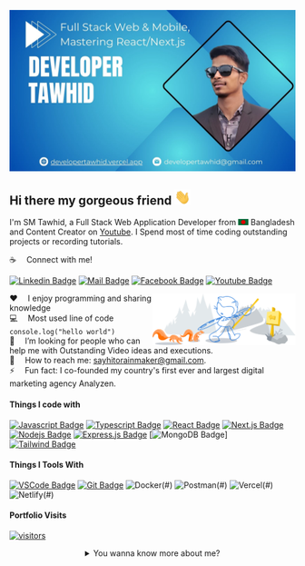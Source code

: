 ![Github Banner](assets/github-banner.jpg)

## Hi there my gorgeous friend <img src="assets/hello.gif" width="28px" alt="hi">

I'm SM Tawhid, a Full Stack Web Application Developer from <img src="assets/bangladesh.png" width="18"/> Bangladesh and Content Creator on [Youtube](https://youtube.com/learnwithsumit). I Spend most of time coding outstanding projects or recording tutorials.

:coffee: &emsp;Connect with me!

[![Linkedin Badge](https://img.shields.io/badge/LinkedIn-0077B5?style=for-the-badge&logo=linkedin&logoColor=white)](https://www.linkedin.com/in/developertawhid/) [![Mail Badge](https://img.shields.io/badge/Gmail-D14836?style=for-the-badge&logo=gmail&logoColor=white)](mailto:developertawhid@gmail.com) [![Facebook Badge](https://img.shields.io/badge/Facebook-1877F2?style=for-the-badge&logo=facebook&logoColor=white)](https://www.facebook.com/developertawhid) [![Youtube Badge](https://img.shields.io/badge/YouTube-FF0000?style=for-the-badge&logo=youtube&logoColor=white)](https://www.youtube.com/@developertawhid)

<img width="50%" align="right" alt="Github Image" src= "assets/git-header.svg" />

:hearts: &emsp;I enjoy programming and sharing knowledge <br/>
:computer: &emsp;Most used line of code `console.log("hello world")` <br/>
🤔 &emsp;I’m looking for people who can help me with Outstanding Video ideas and executions.<br/>
:e-mail: &emsp;How to reach me: sayhitorainmaker@gmail.com.<br/>
⚡ &emsp;Fun fact: I co-founded my country's first ever and largest digital marketing agency Analyzen.

#### Things I code with

[![Javascript Badge](https://img.shields.io/badge/-Javascript-F0DB4F?style=for-the-badge&labelColor=black&logo=javascript&logoColor=F0DB4F)](#) [![Typescript Badge](https://img.shields.io/badge/-Typescript-007acc?style=for-the-badge&labelColor=black&logo=typescript&logoColor=007acc)](#) [![React Badge](https://img.shields.io/badge/-React-61DBFB?style=for-the-badge&labelColor=black&logo=react&logoColor=61DBFB)](#) [![Next.js Badge](https://img.shields.io/badge/next.js-000000?style=for-the-badge&logo=nextdotjs&logoColor=white)](#) [![Nodejs Badge](https://img.shields.io/badge/-Nodejs-3C873A?style=for-the-badge&labelColor=black&logo=node.js&logoColor=3C873A)](#) [![Express.js Badge](https://img.shields.io/badge/Express.js-000000?style=for-the-badge&logo=express&logoColor=white)](#) [![MongoDB Badge](https://img.shields.io/badge/MongoDB-4EA94B?style=for-the-badge&logo=mongodb&logoColor=white)] [![Tailwind Badge](https://img.shields.io/badge/Tailwind%20CSS-092749?style=for-the-badge&logo=tailwindcss&logoColor=06B6D4&labelColor=000000)](#)

#### Things I Tools With

[![VSCode Badge](https://img.shields.io/badge/Visual_Studio-5C2D91?style=for-the-badge&logo=visual%20studio&logoColor=white)](#) [![Git Badge](https://img.shields.io/badge/Git-F05032?style=for-the-badge&logo=git&logoColor=white)](#)
![Docker](https://img.shields.io/badge/docker-%230db7ed.svg?style=for-the-badge&logo=docker&logoColor=white)(#) ![Postman](https://img.shields.io/badge/Postman-FF6C37?style=for-the-badge&logo=postman&logoColor=white)(#) ![Vercel](https://img.shields.io/badge/vercel-AA42F1.svg?style=for-the-badge&logo=vercel&logoColor=white)(#)![Netlify](https://img.shields.io/badge/Netlify-529fc1.svg?style=for-the-badge&logo=netlify&logoColor=white)(#)

#### Portfolio Visits

[![visitors](https://developertawhid.vercel.app/og?title=Developer%20Tawhid%27s%20Portfolio)](https://developertawhid.vercel.app)

<details align="center">
<summary>
  You wanna know more about me?
</summary>

<br >

👋 I'm a passionate Full-Stack Developer with a knack for building dynamic, scalable, and high-performance web and mobile applications. My expertise spans the MERN stack (MongoDB, Express.js, React.js, Node.js) and modern frameworks like Next.js, enabling me to deliver end-to-end solutions with seamless integration.

💻 -- **Front-End Mastery:** Proficient in HTML, CSS, JavaScript, and modern libraries like React.js for crafting visually stunning and interactive user interfaces.

⚙️ -- **Back-End Proficiency:** Skilled in Node.js and Express.js for robust server-side development, ensuring scalable and efficient backend systems.

🗃️ -- **Database Management:** Experienced in MongoDB and Mongoose for flexible and optimized data storage solutions.

☁️ -- **Cloud Integration:** Proficient in Firebase Cloud Services for real-time database management and backend support.

📡 -- ** Real-Time Communication:** Knowledgeable in WebSocket and WebRTC for building real-time data and media streaming applications.

📱 -- **Mobile Development:** Skilled in React Native and Expo for creating cross-platform mobile apps with a native feel.

🚀 With a strong problem-solving mindset and a collaborative approach, I’m committed to delivering high-quality solutions that exceed expectations. Let’s build something amazing together!

-- **Sharing Knowledge:** I love sharing knowledge and putting tutorials and posts together for helping other developers, and that's why [Developer Tawhid](https://www.youtube.com/@developertawhid) Youtube Channel exists!

#### Github Stats

![developertawhid's github stats](https://github-readme-stats.vercel.app/api?username=developertawhid&count_private=true&theme=tokyonight&hide=contribs,prs)

![developertawhid's github top Langs](https://github-readme-stats.vercel.app/api/top-langs/?username=developertawhid&layout=compact&theme=dark&langs_count=5)

</details>
